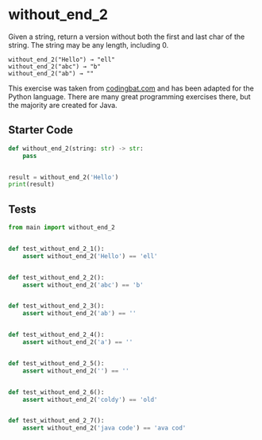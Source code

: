 # without_end_2




Given a string, return a version without both the first and last char of the string. The string may be any length, including 0.

```
without_end_2("Hello") → "ell"
without_end_2("abc") → "b"
without_end_2("ab") → ""
```

This exercise was taken from [codingbat.com](https://codingbat.com/prob/p174254) and has been adapted for the Python language. There are many great programming exercises there, but the majority are created for Java.

## Starter Code
```python
def without_end_2(string: str) -> str:
    pass


result = without_end_2('Hello')
print(result)
```

## Tests
```python
from main import without_end_2


def test_without_end_2_1():
    assert without_end_2('Hello') == 'ell'


def test_without_end_2_2():
    assert without_end_2('abc') == 'b'


def test_without_end_2_3():
    assert without_end_2('ab') == ''


def test_without_end_2_4():
    assert without_end_2('a') == ''


def test_without_end_2_5():
    assert without_end_2('') == ''


def test_without_end_2_6():
    assert without_end_2('coldy') == 'old'


def test_without_end_2_7():
    assert without_end_2('java code') == 'ava cod'
```
